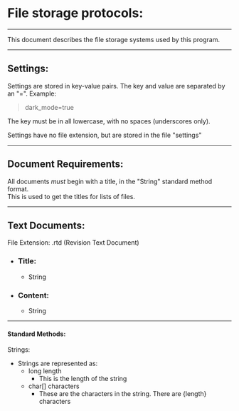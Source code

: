 File storage protocols:
=======================

---

This document describes the file storage systems used by this program.

---

## Settings:

Settings are stored in key-value pairs. The key and value are separated by an "=". Example:

> dark_mode=true

The key must be in all lowercase, with no spaces (underscores only).

Settings have no file extension, but are stored in the file "settings"

---

## Document Requirements:
All documents *must* begin with a title, in the "String" standard method format. <br>
This is used to get the titles for lists of files.

---

## Text Documents:

File Extension: .rtd (Revision Text Document)

- ### Title:
  - String
- ### Content:
  - String

---

#### Standard Methods:

Strings:

- Strings are represented as:
  - long length
    - This is the length of the string
  - char[] characters
    - These are the characters in the string. There are {length} characters